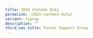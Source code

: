 ```yaml
---
title: 2025 Canteen Duty
permalink: /2025-canteen-duty/
variant: tiptap
description: ""
third_nav_title: Parent Support Group
---
```

